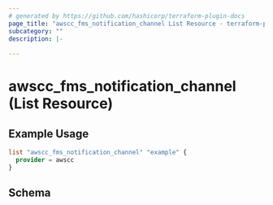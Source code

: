 ```yaml
---
# generated by https://github.com/hashicorp/terraform-plugin-docs
page_title: "awscc_fms_notification_channel List Resource - terraform-provider-awscc"
subcategory: ""
description: |-
  
---
```


# awscc_fms_notification_channel (List Resource)



## Example Usage

```terraform
list "awscc_fms_notification_channel" "example" {
  provider = awscc
}
```

<!-- schema generated by tfplugindocs -->
## Schema
